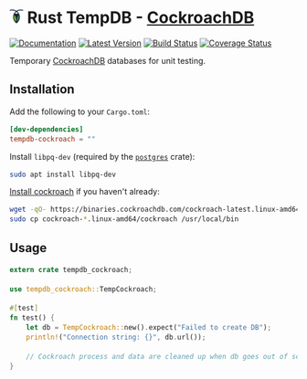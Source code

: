 # <a href="https://cockroachlabs.com"><img src="https://raw.githubusercontent.com/calder/rust-tempdb/master/tempdb-cockroach/doc/logo.png" width="24" height="24"></a> Rust TempDB - [CockroachDB](https://www.cockroachlabs.com)

[![Documentation](https://docs.rs/tempdb-cockroach/badge.svg)](https://docs.rs/tempdb-cockroach) [![Latest Version](https://img.shields.io/crates/v/tempdb-cockroach.svg)](https://crates.io/crates/tempdb-cockroach) [![Build Status](https://travis-ci.org/calder/rust-tempdb.svg?branch=master)](https://travis-ci.org/calder/rust-tempdb) [![Coverage Status](https://coveralls.io/repos/github/calder/rust-tempdb/badge.svg?branch=master)](https://coveralls.io/github/calder/rust-tempdb?branch=master)

Temporary [CockroachDB](https://www.cockroachlabs.com) databases for unit testing.

## Installation

Add the following to your `Cargo.toml`:
```toml
[dev-dependencies]
tempdb-cockroach = ""
```

Install `libpq-dev` (required by the [`postgres`](https://docs.rs/postgres/) crate):
```sh
sudo apt install libpq-dev
```

[Install cockroach](https://www.cockroachlabs.com/docs/stable/install-cockroachdb.html) if you haven't already:
```sh
wget -qO- https://binaries.cockroachdb.com/cockroach-latest.linux-amd64.tgz | tar -xvz
sudo cp cockroach-*.linux-amd64/cockroach /usr/local/bin
```

## Usage

```rust
extern crate tempdb_cockroach;

use tempdb_cockroach::TempCockroach;

#[test]
fn test() {
    let db = TempCockroach::new().expect("Failed to create DB");
    println!("Connection string: {}", db.url());

    // Cockroach process and data are cleaned up when db goes out of scope.
}
```
